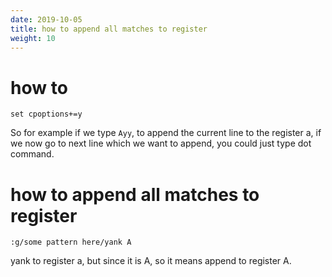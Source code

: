 ```yaml
---
date: 2019-10-05
title: how to append all matches to register
weight: 10
---
```


# how to

```
set cpoptions+=y
```

So for example if we type `Ayy`, to append the current line to the register a,
if we now go to next line which we want to append, you could just type dot
command.

# how to append all matches to register

```
:g/some pattern here/yank A
```

yank to register a, but since it is A, so it means append to register A.
